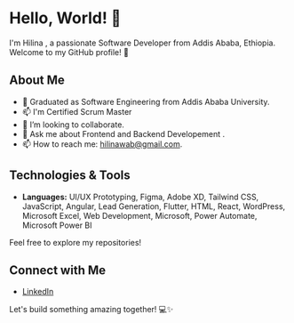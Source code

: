 # Hello, World! 👋

I'm Hilina , a passionate Software Developer from Addis Ababa, Ethiopia. Welcome to my GitHub profile! 🚀

## About Me

- 🌱 Graduated as Software Engineering from Addis Ababa University.
- 📫 I'm Certified Scrum Master 
- 👯 I’m looking to collaborate.
- 💬 Ask me about Frontend and Backend Developement .
- 📫 How to reach me: hilinawab@gmail.com.

## Technologies & Tools

- **Languages:** UI/UX Prototyping, Figma, Adobe XD, Tailwind CSS, JavaScript, Angular, Lead Generation, Flutter, HTML, React, WordPress, Microsoft Excel, Web Development, Microsoft, Power Automate, Microsoft Power BI


Feel free to explore my repositories!

## Connect with Me

- [LinkedIn](https://www.linkedin.com/in/hilina-ayalew-berhanu-34042b179/)

Let's build something amazing together! 💻✨

